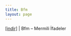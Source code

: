 ```yaml
---
title: Bfm
layout: page
---
```


<a href="https://cloud.mail.ru/public/0fb5b0af3127/Bfm%20-%20Mermili%20Ifadeler" target="_blank">[indir]</a> | Bfm &#8211; Mermili İfadeler